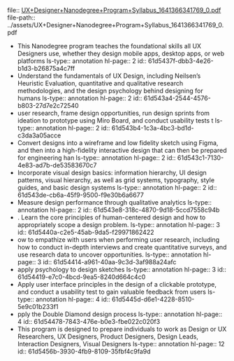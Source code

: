file:: [UX+Designer+Nanodegree+Program+Syllabus_1641366341769_0.pdf](../assets/UX+Designer+Nanodegree+Program+Syllabus_1641366341769_0.pdf)
file-path:: ../assets/UX+Designer+Nanodegree+Program+Syllabus_1641366341769_0.pdf

- This Nanodegree program teaches the foundational skills all UX Designers use, whether they design mobile apps, desktop apps, or web platforms
  ls-type:: annotation
  hl-page:: 2
  id:: 61d5437f-dbb3-4e26-b1d3-b26875a4c7ff
- Understand the fundamentals of UX Design, including Neilsen’s Heuristic Evaluation, quantitative and qualitative research methodologies, and the design psychology behind designing for humans
  ls-type:: annotation
  hl-page:: 2
  id:: 61d543a4-2544-4576-b803-27d7e2c72540
- user research, frame design opportunities, run design sprints from ideation to prototype  using Miro Board, and conduct usability tests t
  ls-type:: annotation
  hl-page:: 2
  id:: 61d543b4-1c3a-4bc3-bd1d-c3da3a05acce
- Convert designs into a wireframe and low fidelity sketch using Figma, and then into a high-fidelity        interactive design that can then be prepared for engineering han
  ls-type:: annotation
  hl-page:: 2
  id:: 61d543c1-7130-4e83-ad7b-de53583670c7
- Incorporate visual design basics: information hierarchy, UI design patterns, visual hierarchy, as well as  grid systems, typography, style guides, and basic design systems 
  ls-type:: annotation
  hl-page:: 2
  id:: 61d543de-cb6a-45f9-9500-f9e30b6a6677
- Measure design performance through qualitative analytics
  ls-type:: annotation
  hl-page:: 2
  id:: 61d543e8-318c-4870-9d18-5ccd7558c94b
- . Learn the core principles of human-centered design and how to appropriately scope a design problem. 
  ls-type:: annotation
  hl-page:: 3
  id:: 61d5440a-c2e5-45ab-9da5-f29971862422
- ow to empathize with users when performing user research, including how to conduct in-depth interviews and create quantitative surveys, and use research data to uncover opportunities.
  ls-type:: annotation
  hl-page:: 3
  id:: 61d54414-a961-40aa-9c3d-3af988a24afc
- apply psychology to design sketches
  ls-type:: annotation
  hl-page:: 3
  id:: 61d54419-e7c0-4bcd-9ea5-8240d664c4c0
- Apply user interface principles in the design of a clickable prototype, and conduct a usability test to gain valuable feedback from users 
  ls-type:: annotation
  hl-page:: 4
  id:: 61d5445d-d6e1-4228-8510-5e9c01b233f1
- pply the Double Diamond design process 
  ls-type:: annotation
  hl-page:: 4
  id:: 61d54478-7843-476e-b0e3-fbe022c020f3
- This program is designed to prepare individuals to work as Design or UX Researchers, UX Designers, Product Designers, Design Leads, Interaction Designers, Visual Designers
  ls-type:: annotation
  hl-page:: 12
  id:: 61d5456b-3930-4fb9-8109-35fbf4c9fa9d